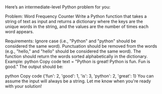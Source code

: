 Here’s an intermediate-level Python problem for you:

Problem: Word Frequency Counter
Write a Python function that takes a string of text as input and returns a dictionary where the keys are the unique words in the string, and the values are the number of times each word appears.

Requirements:
Ignore case (i.e., "Python" and "python" should be considered the same word).
Punctuation should be removed from the words (e.g., "hello," and "hello" should be considered the same word).
The function should return the words sorted alphabetically in the dictionary.
Example:
python
Copy code
text = "Python is great! Python is fun. Fun is good."
The output should be:

python
Copy code
{'fun': 2, 'good': 1, 'is': 3, 'python': 2, 'great': 1}
You can assume the input will always be a string. Let me know when you're ready with your solution!